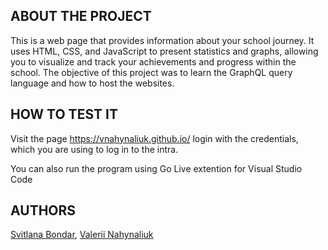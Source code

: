 ## ABOUT THE PROJECT
This is a web page that provides information about your school journey. It uses HTML, CSS, and JavaScript to present statistics and graphs, allowing you to visualize and track your achievements and progress within the school. The objective of this project was to learn the GraphQL query language and how to host the websites.


## HOW TO TEST IT
Visit the page https://vnahynaliuk.github.io/
login with the credentials, which you are using to log in to the intra.

You can also run the program using Go Live extention for Visual Studio Code


## AUTHORS
[Svitlana Bondar](https://01.kood.tech/git/sbondar),
[Valerii Nahynaliuk](https://01.kood.tech/git/vnahynal)
